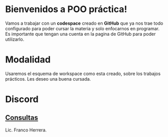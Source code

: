 # Bienvenidos a POO práctica!

Vamos a trabajar con un **codespace** creado en **GitHub**  que ya nos trae todo configurado para poder cursar la materia y solo enfocarnos en programar.
Es importante que tengan una cuenta en la pagina de GitHub para poder utilizarlo.

# Modalidad
Usaremos el esquema de workspace como esta creado, sobre los trabajos prácticos.
Les deseo una buena cursada.

# Discord 

## [Consultas](https://discord.com/channels/833776922600800277/1087478617778429992)

Lic. Franco Herrera.

